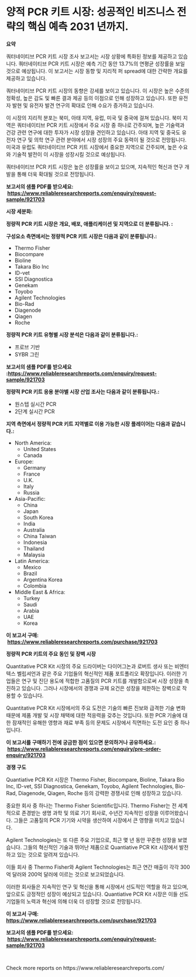 <p><h1>양적 PCR 키트 시장: 성공적인 비즈니스 전략의 핵심 예측 2031 년까지.</h1></p><p><strong>요약</strong></p>
<p><p>쿼터네이티브 PCR 키트 시장 조사 보고서는 시장 상황에 특화된 정보를 제공하고 있습니다. 쿼터네이티브 PCR 키트 시장은 예측 기간 동안 13.7%의 연평균 성장률을 보일 것으로 예상됩니다. 이 보고서는 시장 동향 및 지리적 퍼 spread에 대한 간략한 개요를 제공하고 있습니다.</p><p>쿼터네이티브 PCR 키트 시장의 동향은 강세를 보이고 있습니다. 이 시장은 높은 수준의 정확성, 높은 감도 및 빠른 결과 제공 등의 이점으로 인해 성장하고 있습니다. 또한 유전자 발현 및 유전자 발견 연구의 확대로 인해 수요가 증가하고 있습니다.</p><p>이 시장의 지리적 분포는 북미, 아태 지역, 유럽, 미국 및 중국에 걸쳐 있습니다. 북미 지역은 쿼터네이티브 PCR 키트 시장에서 주요 시장 중 하나로 간주되며, 높은 기술력과 건강 관련 연구에 대한 투자가 시장 성장을 견인하고 있습니다. 아태 지역 및 중국도 유전자 연구 및 의학 연구 관련 분야에서 시장 성장의 주요 동력이 될 것으로 전망됩니다. 미국과 유럽도 쿼터네이티브 PCR 키트 시장에서 중요한 지역으로 간주되며, 높은 수요와 기술적 발전이 이 시장을 성장시킬 것으로 예상됩니다.</p><p>쿼터네이티브 PCR 키트 시장은 높은 성장률을 보이고 있으며, 지속적인 혁신과 연구 개발을 통해 더욱 확대될 것으로 전망됩니다.</p></p>
<p><strong>보고서의 샘플 PDF를 받으세요: &nbsp;<a href="https://www.reliableresearchreports.com/enquiry/request-sample/921703">https://www.reliableresearchreports.com/enquiry/request-sample/921703</a></strong></p>
<p><strong>시장 세분화:</strong></p>
<p><strong> 정량적 PCR 키트 시장은 개요, 배포, 애플리케이션 및 지역으로 더 분류됩니다. :</strong></p>
<p><strong>구성요소 측면에서는 정량적 PCR 키트 시장은 다음과 같이 분류됩니다.:</strong></p>
<p><ul><li>Thermo Fisher</li><li>Biocompare</li><li>Bioline</li><li>Takara Bio Inc</li><li>ID-vet</li><li>SSI Diagnostica</li><li>Genekam</li><li>Toyobo</li><li>Agilent Technologies</li><li>Bio-Rad</li><li>Diagenode</li><li>Qiagen</li><li>Roche</li></ul></p>
<p><strong> 정량적 PCR 키트 유형별 시장 분석은 다음과 같이 분류됩니다.:</strong></p>
<p><ul><li>프로브 기반</li><li>SYBR 그린</li></ul></p>
<p><strong>보고서의 샘플 PDF를 받으세요 :<a href="https://www.reliableresearchreports.com/enquiry/request-sample/921703">https://www.reliableresearchreports.com/enquiry/request-sample/921703</a></strong></p>
<p><strong> 정량적 PCR 키트 응용 분야별 시장 산업 조사는 다음과 같이 분류됩니다.:</strong></p>
<p><ul><li>원스텝 실시간 PCR</li><li>2단계 실시간 PCR</li></ul></p>
<p><strong>지역 측면에서 정량적 PCR 키트 지역별로 이용 가능한 시장 플레이어는 다음과 같습니다.:</strong></p>
<p><ul>
    <li>
        North America:
        <ul>
            <li>United States</li>
            <li>Canada</li>
        </ul>
    </li>
    <li>
        Europe:
        <ul>
            <li>Germany</li>
            <li>France</li>
            <li>U.K.</li>
            <li>Italy</li>
            <li>Russia</li>
        </ul>
    </li>
    <li>
        Asia-Pacific:
        <ul>
            <li>China</li>
            <li>Japan</li>
            <li>South Korea</li>
            <li>India</li>
            <li>Australia</li>
            <li>China Taiwan</li>
            <li>Indonesia</li>
            <li>Thailand</li>
            <li>Malaysia</li>
        </ul>
    </li>
    <li>
        Latin America:
        <ul>
            <li>Mexico</li>
            <li>Brazil</li>
            <li>Argentina Korea</li>
            <li>Colombia</li>
        </ul>
    </li>
    <li>
        Middle East & Africa:
        <ul>
            <li>Turkey</li>
            <li>Saudi</li>
            <li>Arabia</li>
            <li>UAE</li>
            <li>Korea</li>
        </ul>
    </li>
    </ul></p>
<p><strong>이 보고서 구매: &nbsp;<a href="https://www.reliableresearchreports.com/purchase/921703">https://www.reliableresearchreports.com/purchase/921703</a></strong></p>
<p><strong>정량적 PCR 키트의 주요 동인 및 장벽 시장</strong></p>
<p><p>Quantitative PCR Kit 시장의 주요 드라이버는 다이어그논과 로버트 생사 또는 비엔터텍스 벨립셔언과 같은 주요 기업들의 혁신적인 제품 포트폴리오 확장입니다. 이러한 기업들은 연구 및 진단 용도에 적합한 고품질의 PCR 키트를 개발함으로써 시장 성장을 촉진하고 있습니다. 그러나 시장에서의 경쟁과 규제 요건은 성장을 제한하는 장벽으로 작용할 수 있습니다.</p><p>Quantitative PCR Kit 시장에서의 주요 도전은 기술의 빠른 진보와 급격한 기술 변화 때문에 제품 개발 및 시장 채택에 대한 적응력을 갖추는 것입니다. 또한 PCR 기술에 대한 잠재적인 유해한 영향과 재료 부족 등의 문제도 시장에서 직면하는 도전 요인 중 하나입니다.</p></p>
<p><strong>이 보고서를 구매하기 전에 궁금한 점이 있으면 문의하거나 공유하세요.: &nbsp;<a href="https://www.reliableresearchreports.com/enquiry/pre-order-enquiry/921703">https://www.reliableresearchreports.com/enquiry/pre-order-enquiry/921703</a></strong></p>
<p><strong>경쟁 구도</strong></p>
<p><p>Quantiative PCR Kit 시장은 Thermo Fisher, Biocompare, Bioline, Takara Bio Inc, ID-vet, SSI Diagnostica, Genekam, Toyobo, Agilent Technologies, Bio-Rad, Diagenode, Qiagen, Roche 등의 강력한 경쟁사로 인해 성장하고 있습니다.</p><p>중요한 회사 중 하나는 Thermo Fisher Scientific입니다. Thermo Fisher는 전 세계적으로 존경받는 생명 과학 및 의료 기기 회사로, 수년간 지속적인 성장을 이루어왔습니다. 그들은 고품질의 PCR 기기와 시약을 생산하여 시장에서 큰 영향을 미치고 있습니다.</p><p>Agilent Technologies는 또 다른 주요 기업으로, 최근 몇 년 동안 꾸준한 성장을 보였습니다. 그들의 혁신적인 기술과 뛰어난 제품으로 Quantiative PCR Kit 시장에서 발전하고 있는 것으로 알려져 있습니다.</p><p>이들 회사 중 Thermo Fisher와 Agilent Technologies는 최근 연간 매출이 각각 300억 달러와 200억 달러에 이르는 것으로 보고되었습니다.</p><p>이러한 회사들은 지속적인 연구 및 혁신을 통해 시장에서 선도적인 역할을 하고 있으며, 앞으로도 긍정적인 성장이 예상되고 있습니다. Quantiative PCR Kit 시장은 이들 선도 기업들의 노력과 혁신에 의해 더욱 더 성장할 것으로 전망됩니다.</p></p>
<p><strong>이 보고서 구매: &nbsp; <a href="https://www.reliableresearchreports.com/purchase/921703">https://www.reliableresearchreports.com/purchase/921703</a></strong></p>
<p><strong>보고서의 샘플 PDF를 받으세요: &nbsp;<a href="https://www.reliableresearchreports.com/enquiry/request-sample/921703">https://www.reliableresearchreports.com/enquiry/request-sample/921703</a></strong><strong></strong></p>
<p>&nbsp;</p>
<p>Check more reports on https://www.reliableresearchreports.com/</p>